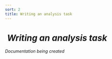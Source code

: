 ```yaml
---
sort: 2
title: Writing an analysis task
---
```


# <i class="fa fa-code fa-xl">&nbsp;Writing an analysis task

Documentation being created
